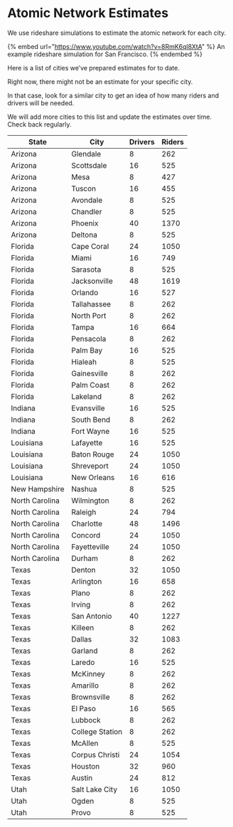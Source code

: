 # Atomic Network Estimates

We use rideshare simulations to estimate the atomic network for each city.

{% embed url="https://www.youtube.com/watch?v=8RmK6ql8XtA" %}
An example rideshare simulation for San Francisco.
{% endembed %}

Here is a list of cities we’ve prepared estimates for to date.

Right now, there might not be an estimate for your specific city.

In that case, look for a similar city to get an idea of how many riders and drivers will be needed.

We will add more cities to this list and update the estimates over time. Check back regularly.

<table><thead><tr><th>State</th><th>City</th><th data-type="number">Drivers</th><th data-type="number">Riders</th></tr></thead><tbody><tr><td>Arizona</td><td>Glendale</td><td>8</td><td>262</td></tr><tr><td>Arizona</td><td>Scottsdale</td><td>16</td><td>525</td></tr><tr><td>Arizona</td><td>Mesa</td><td>8</td><td>427</td></tr><tr><td>Arizona</td><td>Tuscon</td><td>16</td><td>455</td></tr><tr><td>Arizona</td><td>Avondale</td><td>8</td><td>525</td></tr><tr><td>Arizona</td><td>Chandler</td><td>8</td><td>525</td></tr><tr><td>Arizona</td><td>Phoenix</td><td>40</td><td>1370</td></tr><tr><td>Arizona</td><td>Deltona</td><td>8</td><td>525</td></tr><tr><td>Florida</td><td>Cape Coral</td><td>24</td><td>1050</td></tr><tr><td>Florida</td><td>Miami</td><td>16</td><td>749</td></tr><tr><td>Florida</td><td>Sarasota</td><td>8</td><td>525</td></tr><tr><td>Florida</td><td>Jacksonville</td><td>48</td><td>1619</td></tr><tr><td>Florida</td><td>Orlando</td><td>16</td><td>527</td></tr><tr><td>Florida</td><td>Tallahassee</td><td>8</td><td>262</td></tr><tr><td>Florida</td><td>North Port</td><td>8</td><td>262</td></tr><tr><td>Florida</td><td>Tampa</td><td>16</td><td>664</td></tr><tr><td>Florida</td><td>Pensacola</td><td>8</td><td>262</td></tr><tr><td>Florida</td><td>Palm Bay</td><td>16</td><td>525</td></tr><tr><td>Florida</td><td>Hialeah</td><td>8</td><td>525</td></tr><tr><td>Florida</td><td>Gainesville</td><td>8</td><td>262</td></tr><tr><td>Florida</td><td>Palm Coast</td><td>8</td><td>262</td></tr><tr><td>Florida</td><td>Lakeland</td><td>8</td><td>262</td></tr><tr><td>Indiana</td><td>Evansville</td><td>16</td><td>525</td></tr><tr><td>Indiana</td><td>South Bend</td><td>8</td><td>262</td></tr><tr><td>Indiana</td><td>Fort Wayne</td><td>16</td><td>525</td></tr><tr><td>Louisiana</td><td>Lafayette</td><td>16</td><td>525</td></tr><tr><td>Louisiana</td><td>Baton Rouge</td><td>24</td><td>1050</td></tr><tr><td>Louisiana</td><td>Shreveport</td><td>24</td><td>1050</td></tr><tr><td>Louisiana</td><td>New Orleans</td><td>16</td><td>616</td></tr><tr><td>New Hampshire</td><td>Nashua</td><td>8</td><td>525</td></tr><tr><td>North Carolina</td><td>Wilmington</td><td>8</td><td>262</td></tr><tr><td>North Carolina</td><td>Raleigh</td><td>24</td><td>794</td></tr><tr><td>North Carolina</td><td>Charlotte</td><td>48</td><td>1496</td></tr><tr><td>North Carolina</td><td>Concord</td><td>24</td><td>1050</td></tr><tr><td>North Carolina</td><td>Fayetteville</td><td>24</td><td>1050</td></tr><tr><td>North Carolina</td><td>Durham</td><td>8</td><td>262</td></tr><tr><td>Texas</td><td>Denton</td><td>32</td><td>1050</td></tr><tr><td>Texas</td><td>Arlington</td><td>16</td><td>658</td></tr><tr><td>Texas</td><td>Plano</td><td>8</td><td>262</td></tr><tr><td>Texas</td><td>Irving</td><td>8</td><td>262</td></tr><tr><td>Texas</td><td>San Antonio</td><td>40</td><td>1227</td></tr><tr><td>Texas</td><td>Killeen</td><td>8</td><td>262</td></tr><tr><td>Texas</td><td>Dallas</td><td>32</td><td>1083</td></tr><tr><td>Texas</td><td>Garland</td><td>8</td><td>262</td></tr><tr><td>Texas</td><td>Laredo</td><td>16</td><td>525</td></tr><tr><td>Texas</td><td>McKinney</td><td>8</td><td>262</td></tr><tr><td>Texas</td><td>Amarillo</td><td>8</td><td>262</td></tr><tr><td>Texas</td><td>Brownsville</td><td>8</td><td>262</td></tr><tr><td>Texas</td><td>El Paso</td><td>16</td><td>565</td></tr><tr><td>Texas</td><td>Lubbock</td><td>8</td><td>262</td></tr><tr><td>Texas</td><td>College Station</td><td>8</td><td>262</td></tr><tr><td>Texas</td><td>McAllen</td><td>8</td><td>525</td></tr><tr><td>Texas</td><td>Corpus Christi</td><td>24</td><td>1054</td></tr><tr><td>Texas</td><td>Houston</td><td>32</td><td>960</td></tr><tr><td>Texas</td><td>Austin</td><td>24</td><td>812</td></tr><tr><td>Utah</td><td>Salt Lake City</td><td>16</td><td>1050</td></tr><tr><td>Utah</td><td>Ogden</td><td>8</td><td>525</td></tr><tr><td>Utah</td><td>Provo</td><td>8</td><td>525</td></tr></tbody></table>

